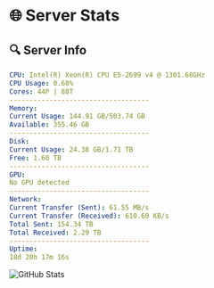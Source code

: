 # 🌐 Server Stats
## 🔍 Server Info
```yaml
CPU: Intel(R) Xeon(R) CPU E5-2699 v4 @ 1301.68GHz
CPU Usage: 0.60%
Cores: 44P | 88T
-----------------------------------
Memory:
Current Usage: 144.91 GB/503.74 GB
Available: 355.46 GB
-----------------------------------
Disk:
Current Usage: 24.38 GB/1.71 TB
Free: 1.60 TB
-----------------------------------
GPU:
No GPU detected
-----------------------------------
Network:
Current Transfer (Sent): 61.55 MB/s
Current Transfer (Received): 610.60 KB/s
Total Sent: 154.34 TB
Total Received: 2.29 TB
-----------------------------------
Uptime:
18d 20h 17m 16s
```
![GitHub Stats](https://img.shields.io/badge/Updated-2025-02-26_19:00:34-blue)